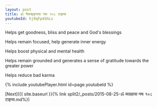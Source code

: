```yaml
---
layout: post
title: ॐ नैकश्रृङ्गाया नमः १०८ टाइम्स
youtubeId: hj9qFp4ShLs
---
```

 
 
Helps get goodness, bliss and peace and God's blessings
 
Helps remain focused, help generate inner energy 
 
Helps boost physical and mental health 
 
Helps remain grounded and generates a sense of gratitude towards the greater power 
 
Helps reduce bad karma
 
 
 
 


{% include youtubePlayer.html id=page.youtubeId %}
 
[Next]({{ site.baseurl }}{% link  split2/_posts/2015-08-25-ॐ व्यग्रहाया नमः १०८ टाइम्स.md%})
 
